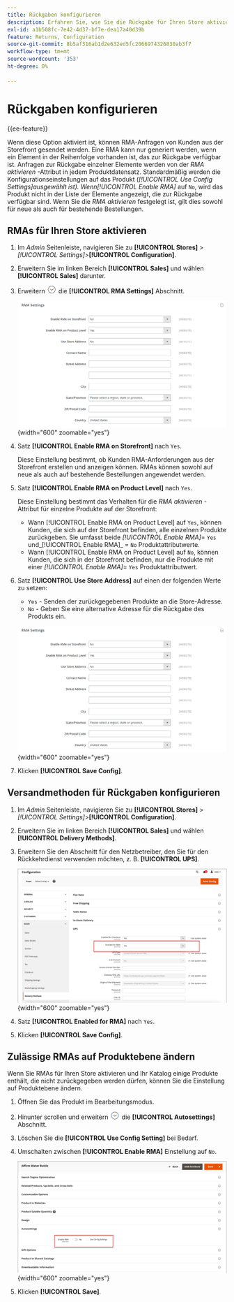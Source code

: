 ```yaml
---
title: Rückgaben konfigurieren
description: Erfahren Sie, wie Sie die Rückgabe für Ihren Store aktivieren und die unterstützten Versandmethoden konfigurieren.
exl-id: a1b508fc-7e42-4d37-bf7e-dea17a40d39b
feature: Returns, Configuration
source-git-commit: 8b5af316ab1d2e632ed5fc2066974326830ab3f7
workflow-type: tm+mt
source-wordcount: '353'
ht-degree: 0%

---
```


# Rückgaben konfigurieren

{{ee-feature}}

Wenn diese Option aktiviert ist, können RMA-Anfragen von Kunden aus der Storefront gesendet werden. Eine RMA kann nur generiert werden, wenn ein Element in der Reihenfolge vorhanden ist, das zur Rückgabe verfügbar ist. Anfragen zur Rückgabe einzelner Elemente werden von der _RMA aktivieren_ -Attribut in jedem Produktdatensatz. Standardmäßig werden die Konfigurationseinstellungen auf das Produkt (_[!UICONTROL Use Config Settings]_ausgewählt ist). Wenn_[!UICONTROL Enable RMA]_ auf `No`, wird das Produkt nicht in der Liste der Elemente angezeigt, die zur Rückgabe verfügbar sind. Wenn Sie die _RMA aktivieren_ festgelegt ist, gilt dies sowohl für neue als auch für bestehende Bestellungen.

## RMAs für Ihren Store aktivieren

1. Im _Admin_ Seitenleiste, navigieren Sie zu **[!UICONTROL Stores]** > _[!UICONTROL Settings]_>**[!UICONTROL Configuration]**.

1. Erweitern Sie im linken Bereich **[!UICONTROL Sales]** und wählen **[!UICONTROL Sales]** darunter.

1. Erweitern ![Erweiterungsauswahl](../assets/icon-display-expand.png) die **[!UICONTROL RMA Settings]** Abschnitt.

   ![RMA-Einstellungen](../configuration-reference/sales/assets/sales-rma-settings.png){width="600" zoomable="yes"}

1. Satz **[!UICONTROL Enable RMA on Storefront]** nach `Yes`.

   Diese Einstellung bestimmt, ob Kunden RMA-Anforderungen aus der Storefront erstellen und anzeigen können. RMAs können sowohl auf neue als auch auf bestehende Bestellungen angewendet werden.

1. Satz **[!UICONTROL Enable RMA on Product Level]** nach `Yes`.

   Diese Einstellung bestimmt das Verhalten für die _RMA aktivieren_ -Attribut für einzelne Produkte auf der Storefront:

   - Wann [!UICONTROL Enable RMA on Product Level] auf `Yes`, können Kunden, die sich auf der Storefront befinden, alle einzelnen Produkte zurückgeben. Sie umfasst beide _[!UICONTROL Enable RMA]_= `Yes` und_[!UICONTROL Enable RMA]_ = `No` Produktattributwerte.
   - Wann [!UICONTROL Enable RMA on Product Level] auf `No`, können Kunden, die sich in der Storefront befinden, nur die Produkte mit einer _[!UICONTROL Enable RMA]_= `Yes` Produktattributwert.

1. Satz **[!UICONTROL Use Store Address]** auf einen der folgenden Werte zu setzen:

   - `Yes` - Senden der zurückgegebenen Produkte an die Store-Adresse.
   - `No` - Geben Sie eine alternative Adresse für die Rückgabe des Produkts ein.

   ![RMA-Einstellungen mit alternativer Adresse](../configuration-reference/sales/assets/sales-rma-settings.png){width="600" zoomable="yes"}

1. Klicken **[!UICONTROL Save Config]**.

## Versandmethoden für Rückgaben konfigurieren

1. Im _Admin_ Seitenleiste, navigieren Sie zu **[!UICONTROL Stores]** > _[!UICONTROL Settings]_>**[!UICONTROL Configuration]**.

1. Erweitern Sie im linken Bereich **[!UICONTROL Sales]** und wählen **[!UICONTROL Delivery Methods]**.

1. Erweitern Sie den Abschnitt für den Netzbetreiber, den Sie für den Rückkehrdienst verwenden möchten, z. B. **[!UICONTROL UPS]**.

   ![RMA-Dienst für Netzbetreiber aktivieren](./assets/rma-delivery-method.png){width="600" zoomable="yes"}

1. Satz **[!UICONTROL Enabled for RMA]** nach `Yes`.

1. Klicken **[!UICONTROL Save Config]**.

## Zulässige RMAs auf Produktebene ändern

Wenn Sie RMAs für Ihren Store aktivieren und Ihr Katalog einige Produkte enthält, die nicht zurückgegeben werden dürfen, können Sie die Einstellung auf Produktebene ändern.

1. Öffnen Sie das Produkt im Bearbeitungsmodus.

1. Hinunter scrollen und erweitern ![Erweiterungsauswahl](../assets/icon-display-expand.png) die **[!UICONTROL Autosettings]** Abschnitt.

1. Löschen Sie die **[!UICONTROL Use Config Setting]** bei Bedarf.

1. Umschalten zwischen **[!UICONTROL Enable RMA]** Einstellung auf `No`.

   ![RMA für ein Produkt deaktivieren](./assets/product-advanced-autosettings-enable-rma.png){width="600" zoomable="yes"}

1. Klicken **[!UICONTROL Save]**.

